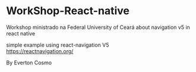 # WorkShop-React-native
Workshop ministrado na Federal University of Ceará about navigation v5 in react native  

simple example using react-navigation V5 
<br/>
https://reactnavigation.org/

By Everton Cosmo
